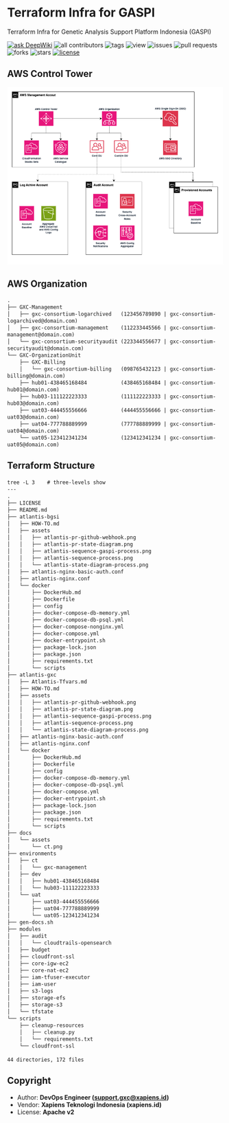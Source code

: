 # Terraform Infra for GASPI

Terraform Infra for Genetic Analysis Support Platform Indonesia (GASPI)

[![ask DeepWiki](https://deepwiki.com/badge.svg)](https://deepwiki.com/GSI-Xapiens-CSIRO/TF-Infra-GASPI)
![all contributors](https://img.shields.io/github/contributors/GSI-Xapiens-CSIRO/TF-Infra-GASPI)
![tags](https://img.shields.io/github/v/tag/GSI-Xapiens-CSIRO/TF-Infra-GASPI?sort=semver)
![view](https://views.whatilearened.today/views/github/GSI-Xapiens-CSIRO/TF-Infra-GASPI.svg)
![issues](https://img.shields.io/github/issues/GSI-Xapiens-CSIRO/TF-Infra-GASPI)
![pull requests](https://img.shields.io/github/issues-pr/GSI-Xapiens-CSIRO/TF-Infra-GASPI)
![forks](https://img.shields.io/github/forks/GSI-Xapiens-CSIRO/TF-Infra-GASPI)
![stars](https://img.shields.io/github/stars/GSI-Xapiens-CSIRO/TF-Infra-GASPI)
[![license](https://img.shields.io/github/license/GSI-Xapiens-CSIRO/TF-Infra-GASPI)](https://img.shields.io/github/license/GSI-Xapiens-CSIRO/TF-Infra-GASPI)

## AWS Control Tower

<div align="center">
    <img src="./docs/assets/ct.png" width="800px">
</div>


## AWS Organization

```
.
├── GXC-Management
│   ├── gxc-consortium-logarchived   (123456789890 | gxc-consortium-logarchived@domain.com)
│   ├── gxc-consortium-management    (112233445566 | gxc-consortium-management@domain.com)
│   └── gxc-consortium-securityaudit (223344556677 | gxc-consortium-securityaudit@domain.com)
└── GXC-OrganizationUnit
    ├── GXC-Billing
    │   └── gxc-consortium-billing   (098765432123 | gxc-consortium-billing@domain.com)
    ├── hub01-438465168484           (438465168484 | gxc-consortium-hub01@domain.com)
    ├── hub03-111122223333           (111122223333 | gxc-consortium-hub03@domain.com)
    ├── uat03-444455556666           (444455556666 | gxc-consortium-uat03@domain.com)
    ├── uat04-777788889999           (777788889999 | gxc-consortium-uat04@domain.com)
    └── uat05-123412341234           (123412341234 | gxc-consortium-uat05@domain.com)
```

## Terraform Structure

```
tree -L 3    # three-levels show
---
.
├── LICENSE
├── README.md
├── atlantis-bgsi
│   ├── HOW-TO.md
│   ├── assets
│   │   ├── atlantis-pr-github-webhook.png
│   │   ├── atlantis-pr-state-diagram.png
│   │   ├── atlantis-sequence-gaspi-process.png
│   │   ├── atlantis-sequence-process.png
│   │   └── atlantis-state-diagram-process.png
│   ├── atlantis-nginx-basic-auth.conf
│   ├── atlantis-nginx.conf
│   └── docker
│       ├── DockerHub.md
│       ├── Dockerfile
│       ├── config
│       ├── docker-compose-db-memory.yml
│       ├── docker-compose-db-psql.yml
│       ├── docker-compose-nonginx.yml
│       ├── docker-compose.yml
│       ├── docker-entrypoint.sh
│       ├── package-lock.json
│       ├── package.json
│       ├── requirements.txt
│       └── scripts
├── atlantis-gxc
│   ├── Atlantis-Tfvars.md
│   ├── HOW-TO.md
│   ├── assets
│   │   ├── atlantis-pr-github-webhook.png
│   │   ├── atlantis-pr-state-diagram.png
│   │   ├── atlantis-sequence-gaspi-process.png
│   │   ├── atlantis-sequence-process.png
│   │   └── atlantis-state-diagram-process.png
│   ├── atlantis-nginx-basic-auth.conf
│   ├── atlantis-nginx.conf
│   └── docker
│       ├── DockerHub.md
│       ├── Dockerfile
│       ├── config
│       ├── docker-compose-db-memory.yml
│       ├── docker-compose-db-psql.yml
│       ├── docker-compose.yml
│       ├── docker-entrypoint.sh
│       ├── package-lock.json
│       ├── package.json
│       ├── requirements.txt
│       └── scripts
├── docs
│   └── assets
│       └── ct.png
├── environments
│   ├── ct
│   │   └── gxc-management
│   ├── dev
│   │   ├── hub01-438465168484
│   │   └── hub03-111122223333
│   └── uat
│       ├── uat03-444455556666
│       ├── uat04-777788889999
│       └── uat05-123412341234
├── gen-docs.sh
├── modules
│   ├── audit
│   │   └── cloudtrails-opensearch
│   ├── budget
│   ├── cloudfront-ssl
│   ├── core-igw-ec2
│   ├── core-nat-ec2
│   ├── iam-tfuser-executor
│   ├── iam-user
│   ├── s3-logs
│   ├── storage-efs
│   ├── storage-s3
│   └── tfstate
└── scripts
    ├── cleanup-resources
    │   ├── cleanup.py
    │   └── requirements.txt
    └── cloudfront-ssl

44 directories, 172 files
```

## Copyright

- Author: **DevOps Engineer (support.gxc@xapiens.id)**
- Vendor: **Xapiens Teknologi Indonesia (xapiens.id)**
- License: **Apache v2**
